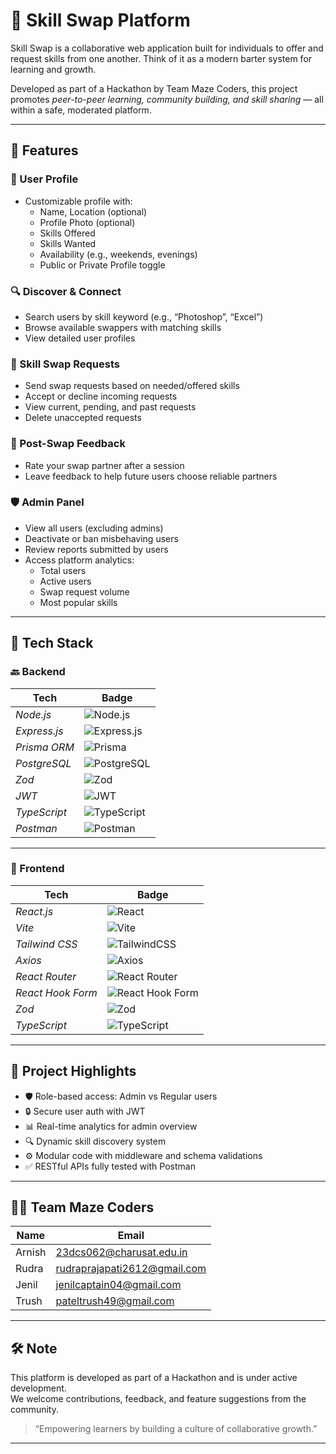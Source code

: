 # 🔄 Skill Swap Platform

Skill Swap is a collaborative web application built for individuals to offer and request skills from one another. Think of it as a modern barter system for learning and growth.

Developed as part of a Hackathon by Team Maze Coders, this project promotes *peer-to-peer learning, community building, and skill sharing* — all within a safe, moderated platform.

---

## 🚀 Features

### 👤 User Profile
- Customizable profile with:
  - Name, Location (optional)
  - Profile Photo (optional)
  - Skills Offered
  - Skills Wanted
  - Availability (e.g., weekends, evenings)
  - Public or Private Profile toggle

### 🔍 Discover & Connect
- Search users by skill keyword (e.g., “Photoshop”, “Excel”)
- Browse available swappers with matching skills
- View detailed user profiles

### 🔁 Skill Swap Requests
- Send swap requests based on needed/offered skills
- Accept or decline incoming requests
- View current, pending, and past requests
- Delete unaccepted requests

### 🌟 Post-Swap Feedback
- Rate your swap partner after a session
- Leave feedback to help future users choose reliable partners

### 🛡 Admin Panel
- View all users (excluding admins)
- Deactivate or ban misbehaving users
- Review reports submitted by users
- Access platform analytics:
  - Total users
  - Active users
  - Swap request volume
  - Most popular skills

---

## 🧠 Tech Stack

### 🔙 Backend

| Tech         | Badge |
|--------------|--------|
| *Node.js*     | ![Node.js](https://img.shields.io/badge/Node.js-339933?logo=node.js&logoColor=white) |
| *Express.js*  | ![Express.js](https://img.shields.io/badge/Express.js-000000?logo=express&logoColor=white) |
| *Prisma ORM*  | ![Prisma](https://img.shields.io/badge/Prisma-2D3748?logo=prisma&logoColor=white) |
| *PostgreSQL*  | ![PostgreSQL](https://img.shields.io/badge/PostgreSQL-336791?logo=postgresql&logoColor=white) |
| *Zod*         | ![Zod](https://img.shields.io/badge/Zod-3A0CA3?style=flat&logo=typescript&logoColor=white) |
| *JWT*         | ![JWT](https://img.shields.io/badge/JWT-black?logo=jsonwebtokens&logoColor=white) |
| *TypeScript*  | ![TypeScript](https://img.shields.io/badge/TypeScript-3178C6?logo=typescript&logoColor=white) |
| *Postman*     | ![Postman](https://img.shields.io/badge/Postman-FF6C37?logo=postman&logoColor=white) |

---

### 🎨 Frontend

| Tech              | Badge |
|-------------------|--------|
| *React.js*         | ![React](https://img.shields.io/badge/React-20232A?logo=react&logoColor=61DAFB) |
| *Vite*             | ![Vite](https://img.shields.io/badge/Vite-646CFF?logo=vite&logoColor=white) |
| *Tailwind CSS*     | ![TailwindCSS](https://img.shields.io/badge/TailwindCSS-06B6D4?logo=tailwindcss&logoColor=white) |
| *Axios*            | ![Axios](https://img.shields.io/badge/Axios-5A29E4?logo=axios&logoColor=white) |
| *React Router*     | ![React Router](https://img.shields.io/badge/React_Router-CA4245?logo=reactrouter&logoColor=white) |
| *React Hook Form*  | ![React Hook Form](https://img.shields.io/badge/React_Hook_Form-EC5990?logo=reacthookform&logoColor=white) |
| *Zod*              | ![Zod](https://img.shields.io/badge/Zod-3A0CA3?style=flat&logo=typescript&logoColor=white) |
| *TypeScript*       | ![TypeScript](https://img.shields.io/badge/TypeScript-3178C6?logo=typescript&logoColor=white) |


---

## 🧪 Project Highlights

- 🛡 Role-based access: Admin vs Regular users
- 🔒 Secure user auth with JWT
- 📊 Real-time analytics for admin overview
- 🔍 Dynamic skill discovery system
- ⚙ Modular code with middleware and schema validations
- ✅ RESTful APIs fully tested with Postman

---

## 👨‍💻 Team Maze Coders

| Name     | Email                          |
|----------|--------------------------------|
| Arnish   | 23dcs062@charusat.edu.in        |
| Rudra    | rudraprajapati2612@gmail.com    |
| Jenil    | jenilcaptain04@gmail.com        |
| Trush    | pateltrush49@gmail.com          |

---

## 🛠 Note

This platform is developed as part of a Hackathon and is under active development.  
We welcome contributions, feedback, and feature suggestions from the community.

> “Empowering learners by building a culture of collaborative growth.”

---
